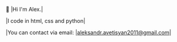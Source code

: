 👋
|Hi I'm Alex.|

|I code in html, css and python|

|You can contact via email:
|aleksandr.avetisyan2011@gmail.com|
